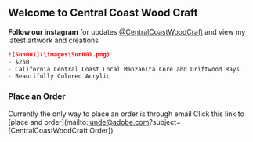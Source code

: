 ## Welcome to Central Coast Wood Craft

__Follow our instagram__ for updates [@CentralCoastWoodCraft](https://www.instagram.com/centralcoastwoodcraft/) and view my latest artwork and creations

```markdown
![Sun001](\images\Sun001.png)
- $250
- California Central Coast Local Manzanita Core and Driftwood Rays
- Beautifully Colored Acrylic
```

### Place an Order
Currently the only way to place an order is through email
Click this link to [place and order](mailto:lunde@adobe.com?subject=[CentralCoastWoodCraft Order])
